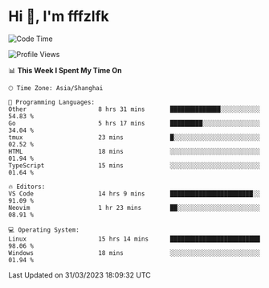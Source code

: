 # Hi 👋, I'm fffzlfk

<!--START_SECTION:waka-->
![Code Time](http://img.shields.io/badge/Code%20Time-131%20hrs-blue)

![Profile Views](http://img.shields.io/badge/Profile%20Views-0-blue)

📊 **This Week I Spent My Time On** 

```text
🕑︎ Time Zone: Asia/Shanghai

💬 Programming Languages: 
Other                    8 hrs 31 mins       ██████████████░░░░░░░░░░░   54.83 % 
Go                       5 hrs 17 mins       █████████░░░░░░░░░░░░░░░░   34.04 % 
tmux                     23 mins             █░░░░░░░░░░░░░░░░░░░░░░░░   02.52 % 
HTML                     18 mins             ░░░░░░░░░░░░░░░░░░░░░░░░░   01.94 % 
TypeScript               15 mins             ░░░░░░░░░░░░░░░░░░░░░░░░░   01.64 % 

🔥 Editors: 
VS Code                  14 hrs 9 mins       ███████████████████████░░   91.09 % 
Neovim                   1 hr 23 mins        ██░░░░░░░░░░░░░░░░░░░░░░░   08.91 % 

💻 Operating System: 
Linux                    15 hrs 14 mins      █████████████████████████   98.06 % 
Windows                  18 mins             ░░░░░░░░░░░░░░░░░░░░░░░░░   01.94 % 
```


 Last Updated on 31/03/2023 18:09:32 UTC
<!--END_SECTION:waka-->
